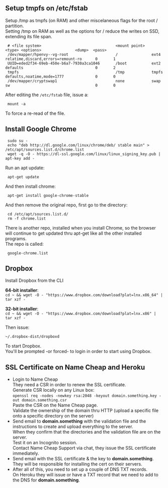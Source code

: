 ## Setup tmpfs on /etc/fstab

Setup /tmp as tmpfs (on RAM) and other miscelaneous flags for the root / partition.  
Setting /tmp on RAM as well as the options for / reduce the writes on SSD, extending its file span.

     # <file system>                                 <mount point>   <type>	<options>				<dump>	<pass> 
     /dev/mapper/hpenvy--vg-root                     /               ext4    relatime,discard,errors=remount-ro      0       1
     UUID=eded2f34-69eb-450e-b6a7-7930a3ca1046       /boot           ext2    defaults                                0       2
     tmpfs                                           /tmp            tmpfs   defaults,noatime,mode=1777              0       0
     /dev/mapper/cryptswap1                          none            swap    sw                                      0       0

After editing the ``/etc/fstab`` file, issue a:

     mount -a

To force a re-read of the file.

## Install Google Chrome

     sudo su -
     echo "deb http://dl.google.com/linux/chrome/deb/ stable main" > /etc/apt/sources.list.d/chrome.list
     wget -q -O - https://dl-ssl.google.com/linux/linux_signing_key.pub | apt-key add -
     
Run an apt update:

     apt-get update

And then install chrome:

     apt-get install google-chrome-stable

And then remove the original repo, first go to the directory:

     cd /etc/apt/sources.list.d/
     rm -f chrome.list

There is another repo, installed when you install Chrome, so the browser will continue to get updated thru apt-get like all the other installed programs.  
The repo is called:

     google-chrome.list

## Dropbox

Install Dropbox from the CLI

**64-bit installer**:  
``cd ~ && wget -O - "https://www.dropbox.com/download?plat=lnx.x86_64" | tar xzf -``

**32-bit installer**:  
``cd ~ && wget -O - "https://www.dropbox.com/download?plat=lnx.x86" | tar xzf -``

Then issue:

``~/.dropbox-dist/dropboxd``

To start Dropbox.  
You'll be prompted -or forced- to login in order to start using Dropbox.

## SSL Certificate on Name Cheap and Heroku

- Login to Name Cheap  
They need a CSR in order to renew the SSL certificate.  
Generate CSR locally on any Linux box:  
``openssl req -nodes -newkey rsa:2048 -keyout domain.something.key -out domain.something.csr``  
Paste the CSR on the Name Cheap page.  
Validate the ownership of the domain thru HTTP (upload a specific file onto a specific directory on the server)
- Send email to **domain.something** with the validation file and the instructions to create and upload everything to the server.  
When they confirm that the directories and the validation file are on the server.  
Test it on an Incognito session.  
Contact Name Cheap Support via chat, they issue the SSL certificate immediately.
- Send email with the SSL certificate & the key to **domain.something**.  
They will be responsible for installing the cert on their servers.
- After all of this, you need to set up a couple of DNS TXT records.  
On Heroku they will issue or have a TXT record that we need to add to the DNS for **domain.something**.

